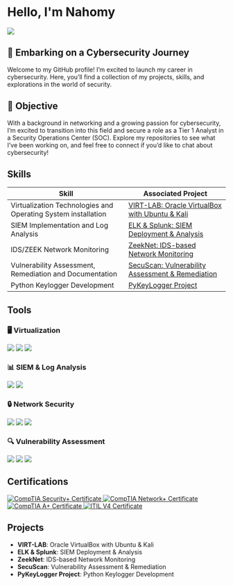 # Hello, I'm Nahomy
<a href="https://linkedin.com/in/nahomy-ovanna-06bbb6267"><img src="https://img.shields.io/badge/-LinkedIn-0072b1?&style=for-the-badge&logo=linkedin&logoColor=white" /></a>

## 🚀 Embarking on a Cybersecurity Journey

Welcome to my GitHub profile! I’m excited to launch my career in cybersecurity. Here, you’ll find a collection of my projects, skills, and explorations in the world of security.

## 🎯 Objective

With a background in networking and a growing passion for cybersecurity, I’m excited to transition into this field and secure a role as a Tier 1 Analyst in a Security Operations Center (SOC). Explore my repositories to see what I’ve been working on, and feel free to connect if you’d like to chat about cybersecurity!

## Skills

| Skill                                         | Associated Project         |
|-----------------------------------------------|----------------------------|
| Virtualization Technologies and Operating System installation         | <a href="https://google.com">VIRT-LAB: Oracle VirtualBox with Ubuntu & Kali</a>|
| SIEM Implementation and Log Analysis | <a href="https://google.com">ELK & Splunk: SIEM Deployment & Analysis</a>|
| IDS/ZEEK Network Monitoring         | <a href="https://google.com">ZeekNet: IDS-based Network Monitoring</a>|
| Vulnerability Assessment, Remediation and Documentation	               | <a href="https://google.com">SecuScan: Vulnerability Assessment & Remediation</a>|
| Python Keylogger Development | <a href="https://google.com">PyKeyLogger Project </a>|

## Tools

### 🖥️ Virtualization
<div>
    <img src="https://img.shields.io/badge/-Oracle%20VirtualBox-183A7A?&style=for-the-badge&logo=oracle&logoColor=white" />
    <img src="https://img.shields.io/badge/-Ubuntu-E95420?&style=for-the-badge&logo=ubuntu&logoColor=white" />
    <img src="https://img.shields.io/badge/-Kali%20Linux-000000?&style=for-the-badge&logo=kali-linux&logoColor=white" />

### 📊 SIEM & Log Analysis
<div>
    <img src="https://img.shields.io/badge/-ELK%20Stack-005571?&style=for-the-badge&logo=elasticsearch&logoColor=white" />
    <img src="https://img.shields.io/badge/-Splunk-000000?&style=for-the-badge&logo=splunk&logoColor=white" />
</div>

### 🔒 Network Security
<div>
    <img src="https://img.shields.io/badge/-Snort-FF0000?&style=for-the-badge&logo=snort&logoColor=white" />
    <img src="https://img.shields.io/badge/-Suricata-EF3B2D?&style=for-the-badge&logo=Suricata&logoColor=white" />
    <img src="https://img.shields.io/badge/-Zeek-777BB4?&style=for-the-badge&logo=Zeek&logoColor=white" />
</div>

### 🔍 Vulnerability Assessment
<div>
    <img src="https://img.shields.io/badge/-Tenable%20Nessus-3D3D3D?&style=for-the-badge&logo=tenable&logoColor=white" />
    <img src="https://img.shields.io/badge/-Nmap-000000?&style=for-the-badge&logo=nmap&logoColor=white" />
    <img src="https://img.shields.io/badge/-Wireshark-1679A7?&style=for-the-badge&logo=Wireshark&logoColor=white" />
</div>

## Certifications

<div>
<a href="https://github.com/nahomyOvanna/nahomyOvanna/blob/main/CompTIA%20Security%2B%20ce%20certificate.pdf" target="_blank">
  <img src="https://img.shields.io/badge/-CompTIA%20Security%2B-FF0000?&style=for-the-badge&logo=CompTIA&logoColor=white" alt="CompTIA Security+ Certificate"/>
</a>
<a href="https://github.com/nahomyOvanna/nahomyOvanna/blob/main/CompTIA%20Network%2B%20ce%20certificate.pdf" target="_blank">
  <img src="https://img.shields.io/badge/-CompTIA%20Network%2B-00A3E0?&style=for-the-badge&logo=CompTIA&logoColor=white" alt="CompTIA Network+ Certificate"/>
</a>
<a href="https://github.com/nahomyOvanna/nahomyOvanna/blob/main/CompTIA%20A%2B%20ce%20certificate.pdf" target="_blank">
  <img src="https://img.shields.io/badge/-CompTIA%20A%2B-0098D4?&style=for-the-badge&logo=CompTIA&logoColor=white" alt="CompTIA A+ Certificate"/>
</a>
<a href="https://github.com/nahomyOvanna/nahomyOvanna/blob/main/ITIL%20cert.pdf" target="_blank">
  <img src="https://img.shields.io/badge/-ITIL%20V4-003F6C?&style=for-the-badge&logo=itil&logoColor=white" alt="ITIL V4 Certificate"/>
</a>
</div>

## Projects
- **VIRT-LAB**: Oracle VirtualBox with Ubuntu & Kali
- **ELK & Splunk**: SIEM Deployment & Analysis
- **ZeekNet**: IDS-based Network Monitoring
- **SecuScan**: Vulnerability Assessment & Remediation
- **PyKeyLogger Project**: Python Keylogger Development
